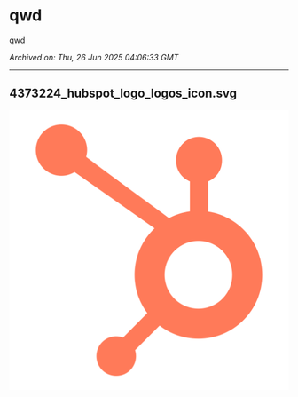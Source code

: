 # qwd

qwd

*Archived on: Thu, 26 Jun 2025 04:06:33 GMT*

---

## 4373224_hubspot_logo_logos_icon.svg

![4373224_hubspot_logo_logos_icon.svg](https://raw.githubusercontent.com/wonderl17/archive-store/main/diaries/images/1750910792024_h1upsy_4373224_hubspot_logo_logos_icon.svg)

